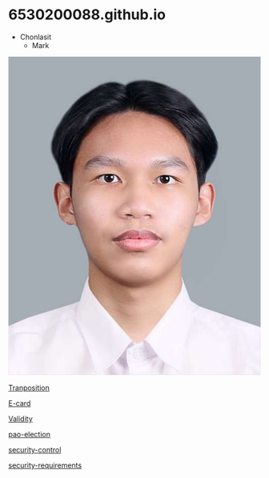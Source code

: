 # 6530200088.github.io
- Chonlasit
  - Mark
 
![Profile](photo/Profile.jpeg)

[Tranposition](tranposition.md)


[E-card](ecardChristmas.md)


[Validity](validity.md)


[pao-election](pao-elections.md)


[security-control](security-control.md)


[security-requirements](security-requirements.md)
